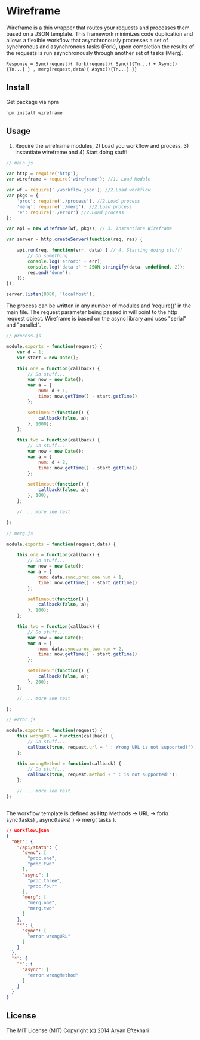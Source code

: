 # Wireframe
Wireframe is a thin wrapper that routes your requests and processes them based on a JSON template. This framework minimizes code duplication and allows a flexible workflow that asynchronously processes a set of synchronous and asynchronous tasks (Fork), upon completion the results of the requests is run asynchronously through another set of tasks (Merg).
```
Response = Sync(request){ fork(request){ Sync(){Tn...} + Async(){Tn...} } , merg(request,data){ Async(){Tn...} }}

```

## Install

Get package via npm
```Shell
npm install wireframe
```

## Usage
1) Require the wireframe modules, 2) Load you workflow and process, 3) Instantiate wireframe and 4) Start doing stuff!

```JavaScript
// main.js

var http = require('http');
var wireframe = require('wireframe'); //1. Load Module

var wf = require('./workflow.json'); //2.Load workflow
var pkgs = {
	'proc': require('./process'), //2.Load process
	'merg': require('./merg'), //2.Load process
	'e': require('./error') //2.Load process
};

var api = new wireframe(wf, pkgs); // 3. Instantiate Wireframe

var server = http.createServer(function(req, res) {

	api.run(req, function(err, data) { // 4. Starting doing stuff!
		// Do something
		console.log('error:' + err);
		console.log('data :' + JSON.stringify(data, undefined, 2));
		res.end('done');
	});
});

server.listen(8080, 'localhost');

```

The process can be written in any number of modules and 'require()' in the main file. The request parameter being passed in will point to the http request object. Wireframe is based on the async library and uses "serial" and "parallel".

```JavaScript
// process.js

module.exports = function(request) {
	var d = 1;
	var start = new Date();

	this.one = function(callback) {
		// Do stuff...
		var now = new Date();
		var a = {
			num: d + 1,
			time: now.getTime() - start.getTime()
		};

		setTimeout(function() {
			callback(false, a);
		}, 1000);
	};

	this.two = function(callback) {
		// Do stuff...
		var now = new Date();
		var a = {
			num: d + 2,
			time: now.getTime() - start.getTime()
		};

		setTimeout(function() {
			callback(false, a);
		}, 100);
	};

	// ... more see test

};

```

```JavaScript
// merg.js

module.exports = function(request,data) {

	this.one = function(callback) {
		// Do stuff...
		var now = new Date();
		var a = {
			num: data.sync.proc_one.num + 1,
			time: now.getTime() - start.getTime()
		};

		setTimeout(function() {
			callback(false, a);
		}, 100);
	};

	this.two = function(callback) {
		// Do stuff...
		var now = new Date();
		var a = {
			num: data.sync.proc_two.num + 2,
			time: now.getTime() - start.getTime()
		};

		setTimeout(function() {
			callback(false, a);
		}, 200);
	};

	// ... more see test

};

```

```JavaScript
// error.js

module.exports = function(request) {
	this.wrongURL = function(callback) {
		// Do stuff...
		callback(true, request.url + " : Wrong URL is not supported!");
	};

	this.wrongMethod = function(callback) {
		// Do stuff...
		callback(true, request.method + " : is not supported!");
	};

	// ... more see test
};



```

The workflow template is defined as Http Methods -> URL -> fork( sync(tasks) , async(tasks) ) -> merg( tasks ).

```JSON
// workflow.json
{
  "GET": {
    "/api/stats": {
      "sync": [
        "proc.one",
        "proc.two"
      ],
      "async": [
        "proc.three",
        "proc.four"
      ],
      "merg": [
        "merg.one",
        "merg.two"
      ]
    },
    "*": {
      "sync": [
        "error.wrongURL"
      ]
    }
  },
  "*": {
    "*": {
      "async": [
        "error.wrongMethod"
      ]
    }
  }
}

```



## License
The MIT License (MIT)
Copyright (c) 2014 Aryan Eftekhari
